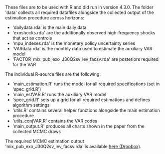 These files are to be used with R and did run in version 4.3.0. The folder 'data' collects all required datafiles alongside the collected output of the estimation procedure across horizons:

- 'dailydata.rda' is the main daily data
- 'exoshocks.rda' are the additionally observed high-frequency shocks that act as controls
- 'mpu_indexes.rda' is the monetary policy uncertainty series
- 'VARdata.rda' is the monthly data used to estimate the auxiliary VAR model
- 'FACTOR_mix_pub_exo_J30Q2sv_lev_facsv.rda' are posteriors required for the VAR

The individual R-source files are the following:

- 'main_estimation.R' runs the model for all required specifications (set in 'spec_grid.R')
- 'main_estVAR.R' runs the auxiliary VAR model
- 'spec_grid.R' sets up a grid for all required estimations and defines algorithm settings
- 'utils.R' contains several helper functions alongside the main estimation procedure
- 'utils_conjVAR.R' contains the VAR codes
- 'main_output.R' produces all charts shown in the paper from the collected MCMC draws

The required MCMC estimation output 'mix_pub_exo_J30Q2sv_lev_facsv.rda' is available [here (Dropbox)](https://www.dropbox.com/scl/fi/bvmris93grldxn8y3tihx/mix_pub_exo_J30Q2sv_lev_facsv.rda?rlkey=bnwaqyq0vh9dlj1va05yo2qix&dl=0).
